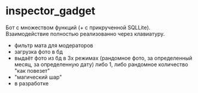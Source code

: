 # inspector_gadget
Бот с множеством функций (+ с прикрученной SQLLite). Взаимодействие полностью реализованно через клавиатуру.
- фильтр мата для модераторов
- загрузка фото в бд
- выдаёт фото из бд в 3х режимах (рандомное фото, за определенный месяц, за определенную дату) либо 1, либо рандомное количество "как повезет"
- "магический шар"
- в разработке
